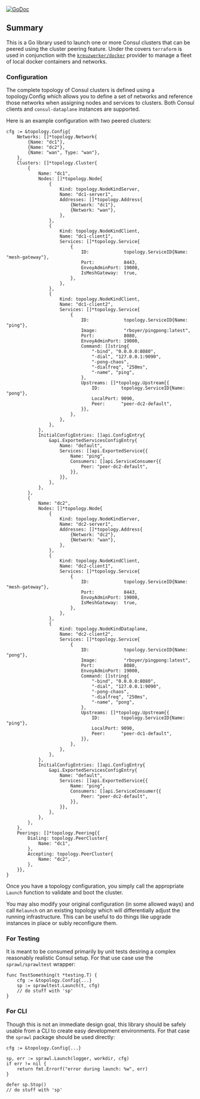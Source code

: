 [![GoDoc](https://pkg.go.dev/badge/github.com/hashicorp/consul/testingconsul)](https://pkg.go.dev/github.com/hashicorp/consul/testingconsul)

## Summary

This is a Go library used to launch one or more Consul clusters that can be
peered using the cluster peering feature. Under the covers `terraform` is used
in conjunction with the
[`kreuzwerker/docker`](https://registry.terraform.io/providers/kreuzwerker/docker/latest)
provider to manage a fleet of local docker containers and networks.

### Configuration

The complete topology of Consul clusters is defined using a topology.Config
which allows you to define a set of networks and reference those networks when
assigning nodes and services to clusters. Both Consul clients and
`consul-dataplane` instances are supported.

Here is an example configuration with two peered clusters:

```
cfg := &topology.Config{
    Networks: []*topology.Network{
        {Name: "dc1"},
        {Name: "dc2"},
        {Name: "wan", Type: "wan"},
    },
    Clusters: []*topology.Cluster{
        {
            Name: "dc1",
            Nodes: []*topology.Node{
                {
                    Kind: topology.NodeKindServer,
                    Name: "dc1-server1",
                    Addresses: []*topology.Address{
                        {Network: "dc1"},
                        {Network: "wan"},
                    },
                },
                {
                    Kind: topology.NodeKindClient,
                    Name: "dc1-client1",
                    Services: []*topology.Service{
                        {
                            ID:             topology.ServiceID{Name: "mesh-gateway"},
                            Port:           8443,
                            EnvoyAdminPort: 19000,
                            IsMeshGateway:  true,
                        },
                    },
                },
                {
                    Kind: topology.NodeKindClient,
                    Name: "dc1-client2",
                    Services: []*topology.Service{
                        {
                            ID:             topology.ServiceID{Name: "ping"},
                            Image:          "rboyer/pingpong:latest",
                            Port:           8080,
                            EnvoyAdminPort: 19000,
                            Command: []string{
                                "-bind", "0.0.0.0:8080",
                                "-dial", "127.0.0.1:9090",
                                "-pong-chaos",
                                "-dialfreq", "250ms",
                                "-name", "ping",
                            },
                            Upstreams: []*topology.Upstream{{
                                ID:        topology.ServiceID{Name: "pong"},
                                LocalPort: 9090,
                                Peer:      "peer-dc2-default",
                            }},
                        },
                    },
                },
            },
            InitialConfigEntries: []api.ConfigEntry{
                &api.ExportedServicesConfigEntry{
                    Name: "default",
                    Services: []api.ExportedService{{
                        Name: "ping",
                        Consumers: []api.ServiceConsumer{{
                            Peer: "peer-dc2-default",
                        }},
                    }},
                },
            },
        },
        {
            Name: "dc2",
            Nodes: []*topology.Node{
                {
                    Kind: topology.NodeKindServer,
                    Name: "dc2-server1",
                    Addresses: []*topology.Address{
                        {Network: "dc2"},
                        {Network: "wan"},
                    },
                },
                {
                    Kind: topology.NodeKindClient,
                    Name: "dc2-client1",
                    Services: []*topology.Service{
                        {
                            ID:             topology.ServiceID{Name: "mesh-gateway"},
                            Port:           8443,
                            EnvoyAdminPort: 19000,
                            IsMeshGateway:  true,
                        },
                    },
                },
                {
                    Kind: topology.NodeKindDataplane,
                    Name: "dc2-client2",
                    Services: []*topology.Service{
                        {
                            ID:             topology.ServiceID{Name: "pong"},
                            Image:          "rboyer/pingpong:latest",
                            Port:           8080,
                            EnvoyAdminPort: 19000,
                            Command: []string{
                                "-bind", "0.0.0.0:8080",
                                "-dial", "127.0.0.1:9090",
                                "-pong-chaos",
                                "-dialfreq", "250ms",
                                "-name", "pong",
                            },
                            Upstreams: []*topology.Upstream{{
                                ID:        topology.ServiceID{Name: "ping"},
                                LocalPort: 9090,
                                Peer:      "peer-dc1-default",
                            }},
                        },
                    },
                },
            },
            InitialConfigEntries: []api.ConfigEntry{
                &api.ExportedServicesConfigEntry{
                    Name: "default",
                    Services: []api.ExportedService{{
                        Name: "ping",
                        Consumers: []api.ServiceConsumer{{
                            Peer: "peer-dc2-default",
                        }},
                    }},
                },
            },
        },
    },
    Peerings: []*topology.Peering{{
        Dialing: topology.PeerCluster{
            Name: "dc1",
        },
        Accepting: topology.PeerCluster{
            Name: "dc2",
        },
    }},
}
```

Once you have a topology configuration, you simply call the appropriate
`Launch` function to validate and boot the cluster.

You may also modify your original configuration (in some allowed ways) and call
`Relaunch` on an existing topology which will differentially adjust the running
infrastructure. This can be useful to do things like upgrade instances in place
or subly reconfigure them.

### For Testing

It is meant to be consumed primarily by unit tests desiring a complex
reasonably realistic Consul setup. For that use case use the `sprawl/sprawltest` wrapper:

```
func TestSomething(t *testing.T) {
    cfg := &topology.Config{...}
    sp := sprawltest.Launch(t, cfg)
    // do stuff with 'sp'
}
```

### For CLI

Though this is not an immediate design goal, this library should be safely usable from a CLI
to create easy development environments. For that case the `sprawl` package should be used directly:

```
cfg := &topology.Config{...}

sp, err := sprawl.Launch(logger, workdir, cfg)
if err != nil {
    return fmt.Errorf("error during launch: %w", err)
}

defer sp.Stop()
// do stuff with 'sp'

```
